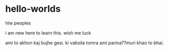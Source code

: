 # hello-worlds
hlw peoples

i am new here to learn this. wish me luck


ami to akhon kaj bujhe gesi. ki vabsila tomra ami parina??muri khao to bhai.
